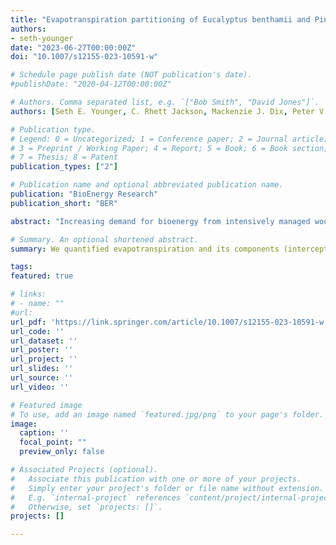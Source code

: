 ```yaml
---
title: "Evapotranspiration partitioning of Eucalyptus benthamii and Pinus taeda during early stand development"
authors:
- seth-younger
date: "2023-06-27T00:00:00Z"
doi: "10.1007/s12155-023-10591-w"

# Schedule page publish date (NOT publication's date).
#publishDate: "2020-04-12T00:00:00Z"

# Authors. Comma separated list, e.g. `["Bob Smith", "David Jones"]`.
authors: [Seth E. Younger, C. Rhett Jackson, Mackenzie J. Dix, Peter V. Caldwell, Doug P. Aubrey]

# Publication type.
# Legend: 0 = Uncategorized; 1 = Conference paper; 2 = Journal article;
# 3 = Preprint / Working Paper; 4 = Report; 5 = Book; 6 = Book section;
# 7 = Thesis; 8 = Patent
publication_types: ["2"]

# Publication name and optional abbreviated publication name.
publication: "BioEnergy Research"
publication_short: "BER"

abstract: "Increasing demand for bioenergy from intensively managed woody crops raises concerns of increased evapotranspiration and potential decreases in water yield. Pinus taeda (loblolly pine) is currently the most cultivated species in the southeastern U.S., the country's wood basket. However, Eucalyptus species could achieve greater productivity but with unknown ramifications for water budgets. To address the knowledge gap, we determined annual water budgets of loblolly pine and Eucalyptus benthamii (eucalypt) from growing years three through five in a replicated (n=3) two-factor design comparing species and groundwater depth. Paired plots were established across a depth-to-groundwater gradient from shallow (~2 m) to deep (~8 m). Hydrologic budgets were constructed by measuring precipitation, interception, soil evaporation, and transpiration. Eucalypt evapotranspiration and above-ground biomass production for growing years three through five were on average 23 and 13% greater than pine, respectively, however evapotranspiration did not differ across groundwater depths. At the end of growing year five, eucalypt had higher transpiration and evapotranspiration per unit area than pine. Soil evaporation was substantial in young plantations (nearly 500mm) in growing year three but declined as the canopy closed. Partitioning of evapotranspiration components in developing bioenergy plantations was dynamic due to canopy development driven decreases in soil evaporation and increases in transpiration and interception, total evapotranspiration was less variable from year to year. Water use efficiency (WUE, kg biomass/m3 H2O) per unit evapotranspiration was similar between species but WUE per unit transpiration was higher in pine. Considering total evapotranspiration in young plantations can affect WUE interpretations."

# Summary. An optional shortened abstract.
summary: We quantified evapotranspiration and its components (interception, soil evaporation, transpiration) in young bioenergy plantations.

tags:
featured: true

# links:
# - name: ""
#url:
url_pdf: 'https://link.springer.com/article/10.1007/s12155-023-10591-w'
url_code: ''
url_dataset: ''
url_poster: ''
url_project: ''
url_slides: ''
url_source: ''
url_video: ''

# Featured image
# To use, add an image named `featured.jpg/png` to your page's folder. 
image:
  caption: ''
  focal_point: ""
  preview_only: false

# Associated Projects (optional).
#   Associate this publication with one or more of your projects.
#   Simply enter your project's folder or file name without extension.
#   E.g. `internal-project` references `content/project/internal-project/index.md`.
#   Otherwise, set `projects: []`.
projects: []

---
```

